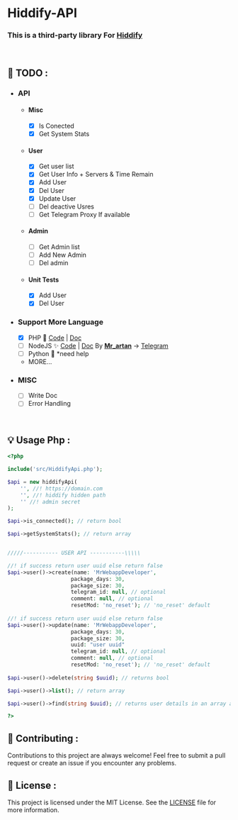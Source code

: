 # Hiddify-API

### This is a third-party library For [Hiddify](https://github.com/hiddify)

<br>

## 📑 TODO :

- ### API

  - #### Misc
    - [x] Is Conected
    - [x] Get System Stats
  - #### User
    - [x] Get user list
    - [x] Get User Info + Servers & Time Remain
    - [x] Add User
    - [x] Del User
    - [x] Update User
    - [ ] Del deactive Usres
    - [ ] Get Telegram Proxy If available
  - #### Admin
    - [ ] Get Admin list
    - [ ] Add New Admin
    - [ ] Del admin
  - #### Unit Tests
    - [x] Add User
    - [x] Del User

- ### Support More Language

  - [x] PHP 🐘 [Code](https://github.com/alix1383/hiddify-api/blob/main/php/api.php) | [Doc](https://github.com/alix1383/hiddify-api#-usage-php-)
  - [ ] NodeJS ✨ [Code](https://github.com/alix1383/hiddify-api/blob/main/node-js/api.js) | [Doc](https://github.com/alix1383/hiddify-api#-usage-node-js-) By <b>[Mr_artan](https://github.com/msaebi031)</b> -> [Telegram](https://t.me/mr_saebi)
  - [ ] Python 🐍 \*need help
  - MORE...

- ### MISC
  - [ ] Write Doc
  - [ ] Error Handling
 
<br>

## 💡 Usage Php :

```php
<?php

include('src/HiddifyApi.php');

$api = new hiddifyApi(
    '', //! https://domain.com
    '', //! hiddify hidden path
    '' //! admin secret
);

$api->is_connected(); // return bool

$api->getSystemStats(); // return array


/////----------- USER API -----------\\\\\

//! if success return user uuid else return false
$api->user()->create(name: 'MrWebappDeveloper',
                    package_days: 30,
                    package_size: 30,
                    telegram_id: null, // optional
                    comment: null, // optional
                    resetMod: 'no_reset'); // 'no_reset' default
                    
//! if success return user uuid else return false
$api->user()->update(name: 'MrWebappDeveloper',
                    package_days: 30,
                    package_size: 30,
                    uuid: "user uuid"
                    telegram_id: null, // optional
                    comment: null, // optional
                    resetMod: 'no_reset'); // 'no_reset' default
                    
$api->user()->delete(string $uuid); // returns bool

$api->user()->list(); // return array

$api->user()->find(string $uuid); // returns user details in an array and returns null if can't find.

?>
```

## 🤝 Contributing :

Contributions to this project are always welcome! Feel free to submit a pull request or create an issue if you encounter any problems.

## 📃 License :

This project is licensed under the MIT License. See the [LICENSE](https://github.com/alix1383/hiddify-api/blob/main/LICENSE) file for more information.
